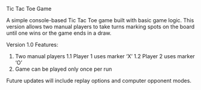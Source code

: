  Tic Tac Toe Game

A simple console-based Tic Tac Toe game built with basic game logic. This version allows two manual players to take turns marking spots on the board until one wins or the game ends in a draw.

Version 1.0 Features:
1. Two manual players
  1.1 Player 1 uses marker ‘X’
  1.2 Player 2 uses marker ‘O’
2. Game can be played only once per run

Future updates will include replay options and computer opponent modes.
